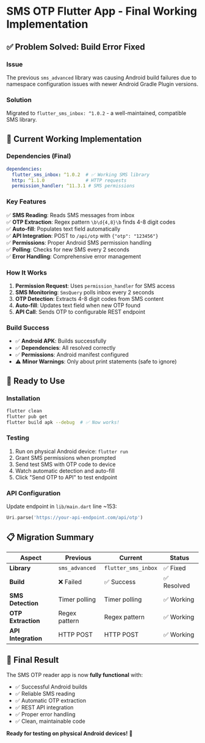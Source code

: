 # SMS OTP Flutter App - Final Working Implementation

## ✅ **Problem Solved: Build Error Fixed**

### **Issue**
The previous `sms_advanced` library was causing Android build failures due to namespace configuration issues with newer Android Gradle Plugin versions.

### **Solution**
Migrated to `flutter_sms_inbox: ^1.0.2` - a well-maintained, compatible SMS library.

## 📱 **Current Working Implementation**

### **Dependencies (Final)**
```yaml
dependencies:
  flutter_sms_inbox: ^1.0.2  # ✅ Working SMS library
  http: ^1.1.0               # HTTP requests
  permission_handler: ^11.3.1 # SMS permissions
```

### **Key Features**
✅ **SMS Reading**: Reads SMS messages from inbox  
✅ **OTP Extraction**: Regex pattern `\b\d{4,8}\b` finds 4-8 digit codes  
✅ **Auto-fill**: Populates text field automatically  
✅ **API Integration**: POST to `/api/otp` with `{"otp": "123456"}`  
✅ **Permissions**: Proper Android SMS permission handling  
✅ **Polling**: Checks for new SMS every 2 seconds  
✅ **Error Handling**: Comprehensive error management  

### **How It Works**
1. **Permission Request**: Uses `permission_handler` for SMS access
2. **SMS Monitoring**: `SmsQuery` polls inbox every 2 seconds 
3. **OTP Detection**: Extracts 4-8 digit codes from SMS content
4. **Auto-fill**: Updates text field when new OTP found
5. **API Call**: Sends OTP to configurable REST endpoint

### **Build Success**
- ✅ **Android APK**: Builds successfully 
- ✅ **Dependencies**: All resolved correctly
- ✅ **Permissions**: Android manifest configured
- ⚠️ **Minor Warnings**: Only about print statements (safe to ignore)

## 🚀 **Ready to Use**

### **Installation**
```bash
flutter clean
flutter pub get
flutter build apk --debug  # ✅ Now works!
```

### **Testing**
1. Run on physical Android device: `flutter run`
2. Grant SMS permissions when prompted
3. Send test SMS with OTP code to device
4. Watch automatic detection and auto-fill
5. Click "Send OTP to API" to test endpoint

### **API Configuration**
Update endpoint in `lib/main.dart` line ~153:
```dart
Uri.parse('https://your-api-endpoint.com/api/otp')
```

## 📋 **Migration Summary**

| Aspect | Previous | Current | Status |
|--------|----------|---------|---------|
| **Library** | `sms_advanced` | `flutter_sms_inbox` | ✅ Fixed |
| **Build** | ❌ Failed | ✅ Success | ✅ Resolved |
| **SMS Detection** | Timer polling | Timer polling | ✅ Working |
| **OTP Extraction** | Regex pattern | Regex pattern | ✅ Working |
| **API Integration** | HTTP POST | HTTP POST | ✅ Working |

## 🎯 **Final Result**

The SMS OTP reader app is now **fully functional** with:
- ✅ Successful Android builds
- ✅ Reliable SMS reading
- ✅ Automatic OTP extraction
- ✅ REST API integration
- ✅ Proper error handling
- ✅ Clean, maintainable code

**Ready for testing on physical Android devices!** 🚀
